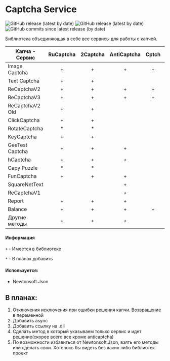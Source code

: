 # Captcha Service

![GitHub release (latest by date)](https://img.shields.io/badge/C%23%20-%20.Net%20Framework%204.5.2-blueviolet)
![GitHub release (latest by date)](https://img.shields.io/github/v/release/odi1n/Captcha-Service)
![GitHub commits since latest release (by date)](https://img.shields.io/github/commits-since/odi1n/Captcha-Service/1.0.6.0)

Библиотека объединяющая в себе все сервисы для работы с капчей.

|  Капча - Сервис | RuCaptcha | 2Captcha | AntiCaptcha| Cptch|CaptchaGuru | SolveCaptcha| AzCaptcha | X-Captcha   |Captchas.io|ImageTyperz.com|BypassCaptcha.com|DeathByCaptcha.com|DeCaptcher.com|9kw.eu|Gsa-Online.de|
| ---             | :---:     | :---:    | :---:      |:---: |:---:       |:---:        |:---:      |:---:        | :---: | :---: | :---: | :---: | :---: | :---: | :---: |
| Image Captcha   |      +    |   +      | +          |     +|      +     |       *     |    *      |             |         |||||||
| Text Captcha    |      +    |   +      |            |      |            |       *     |    *      |             |         |||||||
| ReCaptchaV2     |      +    |   +      |+           |     +|      +     |       *     |    *      |       *     |         |||||||
| ReCaptchaV3     |      +    |   +      |+           |     +|      +     |             |    *      |             |         |||||||
| ReСaptchaV2 Old |      +    |   +      |            |      |            |       *     |           |             |         |||||||
| ClickCaptcha    |      +    |   +      |            |      |            |       *     |           |             |         |||||||
| RotateCaptcha   |      *    |   *      |            |      |            |       *     |           |             |         |||||||
| KeyCaptcha      |      +    |   +      |            |      |            |       *     |           |             |         |||||||
| GeeTest Captcha |      +    |   +      | +          |      |            |             |           |             |         |||||||
| hCaptcha        |      +    |   +      | +          |      |      +     |             |           |             |         |||||||
| Capy Puzzle     |      *    |   *      |            |      |            |             |           |             |         |||||||
| FunCaptcha      |      +    |   +      | +          |      |            |        *    |           |             |         |||||||
| SquareNetText   |           |          | +          |      |            |             |           |             |         |||||||
| ReCaptchaV1     |           |          | +          |      |            |        *    |     *     |             |         |||||||
| Report          |      +    |    +     | +          |      |            |             |           |             |         |||||||
| Balance         |      +    |    +     | +          |     +|      +     |        *    |     *     |     *       |         |||||||
| Другие методы   |      +    |    +     | +          |      |            |        *    |     *     |     *       |         |||||||

#### Информация
`+` - Имеется в библиотеке

`*` - В планах добавить
    
#### Используется:
- Newtonsoft.Json
    
## В планах:
  1. Отключения исключения при ошибки решения капчи. Возвращение в переменной
  2. Добавить async
  3. Добавить ссылку на .dll
  4. Сделать метод в который указываем только сервис и идет решение(скорее всего все кроме anticaptcha)
  5. По возможности избавиться от Newtonsoft.Json, взять его методы или сделать свои. Хотелось бы видеть без каких либо библиотек проект
